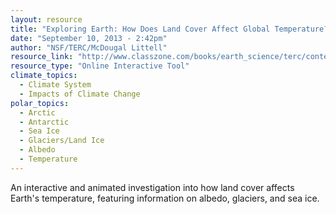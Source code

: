 ```yaml
---
layout: resource
title: "Exploring Earth: How Does Land Cover Affect Global Temperature? "
date: "September 10, 2013 - 2:42pm"
author: "NSF/TERC/McDougal Littell"
resource_link: "http://www.classzone.com/books/earth_science/terc/content/investigations/es1504/..."
resource_type: "Online Interactive Tool"
climate_topics:
  - Climate System
  - Impacts of Climate Change
polar_topics:
  - Arctic
  - Antarctic
  - Sea Ice
  - Glaciers/Land Ice
  - Albedo
  - Temperature
---
```


An interactive and animated investigation into how land cover affects Earth's temperature, featuring information on albedo, glaciers, and sea ice.
